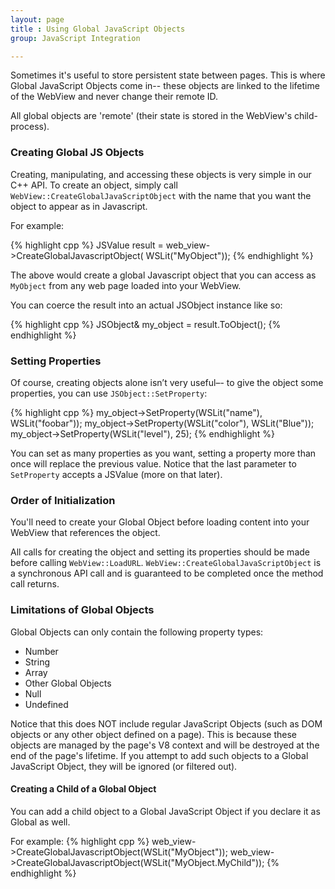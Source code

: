 ```yaml
---
layout: page
title : Using Global JavaScript Objects
group: JavaScript Integration

---
```


Sometimes it's useful to store persistent state between pages. This is where Global JavaScript Objects come in-- these objects are linked to the lifetime of the WebView and never change their remote ID.

All global objects are 'remote' (their state is stored in the WebView's child-process).

### Creating Global JS Objects

Creating, manipulating, and accessing these objects is very simple in our C++ API. To create an object, simply call `WebView::CreateGlobalJavaScriptObject` with the name that you want the object to appear as in Javascript.

For example:

{% highlight cpp %}
JSValue result = web_view->CreateGlobalJavascriptObject(
  WSLit("MyObject"));
{% endhighlight %}
	
The above would create a global Javascript object that you can access as `MyObject` from any web page loaded into your WebView.

You can coerce the result into an actual JSObject instance like so:

{% highlight cpp %}
JSObject& my_object = result.ToObject();
{% endhighlight %}
    
### Setting Properties

Of course, creating objects alone isn’t very useful–- to give the object some properties, you can use `JSObject::SetProperty`:

{% highlight cpp %}
my_object->SetProperty(WSLit("name"), WSLit("foobar"));
my_object->SetProperty(WSLit("color"), WSLit("Blue"));
my_object->SetProperty(WSLit("level"), 25);
{% endhighlight %}
	
You can set as many properties as you want, setting a property more than once will replace the previous value. Notice that the last parameter to `SetProperty` accepts a JSValue (more on that later).

### Order of Initialization

You'll need to create your Global Object before loading content into your WebView that references the object.

All calls for creating the object and setting its properties should be made before calling `WebView::LoadURL`. `WebView::CreateGlobalJavaScriptObject` is a synchronous API call and is guaranteed to be completed once the method call returns. 

### Limitations of Global Objects

Global Objects can only contain the following property types:

- Number
- String
- Array
- Other Global Objects
- Null
- Undefined

Notice that this does NOT include regular JavaScript Objects (such as DOM objects or any other object defined on a page). This is because these objects are managed by the page's V8 context and will be destroyed at the end of the page's lifetime. If you attempt to add such objects to a Global JavaScript Object, they will be ignored (or filtered out).

#### Creating a Child of a Global Object

You can add a child object to a Global JavaScript Object if you declare it as Global as well. 

For example:
{% highlight cpp %}
web_view->CreateGlobalJavascriptObject(WSLit("MyObject"));
web_view->CreateGlobalJavascriptObject(WSLit("MyObject.MyChild"));
{% endhighlight %}

